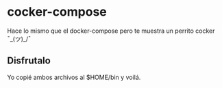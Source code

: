 # cocker-compose

Hace lo mismo que el docker-compose pero te muestra un perrito cocker ¯\_(ツ)_/¯

## Disfrutalo

Yo copié ambos archivos al $HOME/bin y voilá.



